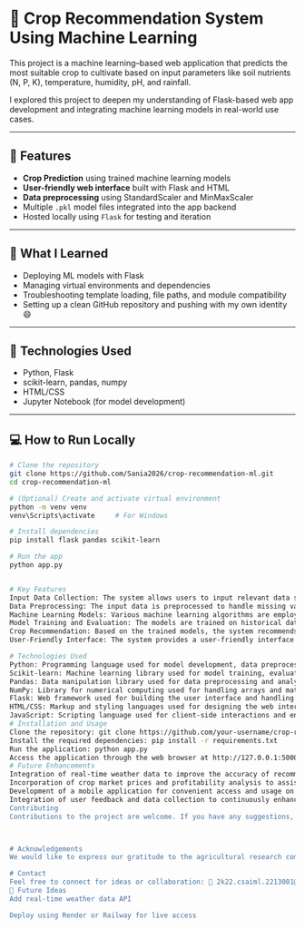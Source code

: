 # 🌾 Crop Recommendation System Using Machine Learning

This project is a machine learning–based web application that predicts the most suitable crop to cultivate based on input parameters like soil nutrients (N, P, K), temperature, humidity, pH, and rainfall.

I explored this project to deepen my understanding of Flask-based web app development and integrating machine learning models in real-world use cases.

---

## 🚀 Features

- **Crop Prediction** using trained machine learning models  
- **User-friendly web interface** built with Flask and HTML  
- **Data preprocessing** using StandardScaler and MinMaxScaler  
- Multiple `.pkl` model files integrated into the app backend  
- Hosted locally using `Flask` for testing and iteration

---

## 🧠 What I Learned

- Deploying ML models with Flask  
- Managing virtual environments and dependencies  
- Troubleshooting template loading, file paths, and module compatibility  
- Setting up a clean GitHub repository and pushing with my own identity 😄

---

## 🔧 Technologies Used

- Python, Flask  
- scikit-learn, pandas, numpy  
- HTML/CSS  
- Jupyter Notebook (for model development)

---

## 💻 How to Run Locally

```bash
# Clone the repository
git clone https://github.com/Sania2026/crop-recommendation-ml.git
cd crop-recommendation-ml

# (Optional) Create and activate virtual environment
python -m venv venv
venv\Scripts\activate     # For Windows

# Install dependencies
pip install flask pandas scikit-learn

# Run the app
python app.py


# Key Features
Input Data Collection: The system allows users to input relevant data such as soil parameters, climate information, and geographic location.
Data Preprocessing: The input data is preprocessed to handle missing values, normalize or scale features, and transform categorical variables.
Machine Learning Models: Various machine learning algorithms are employed, including decision trees, random forests, support vector machines (SVM), and gradient boosting techniques, to build predictive models.
Model Training and Evaluation: The models are trained on historical data and evaluated using appropriate performance metrics to ensure accuracy and reliability.
Crop Recommendation: Based on the trained models, the system recommends the most suitable crops for the given input parameters.
User-Friendly Interface: The system provides a user-friendly interface where users can easily input their data, view recommendations, and explore additional information.

# Technologies Used
Python: Programming language used for model development, data preprocessing, and web application development.
Scikit-learn: Machine learning library used for model training, evaluation, and prediction.
Pandas: Data manipulation library used for data preprocessing and analysis.
NumPy: Library for numerical computing used for handling arrays and mathematical operations.
Flask: Web framework used for building the user interface and handling HTTP requests.
HTML/CSS: Markup and styling languages used for designing the web interface.
JavaScript: Scripting language used for client-side interactions and enhancing the user interface.
# Installation and Usage
Clone the repository: git clone https://github.com/your-username/crop-recommendation-system.git
Install the required dependencies: pip install -r requirements.txt
Run the application: python app.py
Access the application through the web browser at http://127.0.0.1:5000 in your browser to use the web app.
# Future Enhancements
Integration of real-time weather data to improve the accuracy of recommendations.
Incorporation of crop market prices and profitability analysis to assist farmers in making economically viable decisions.
Development of a mobile application for convenient access and usage on smartphones and tablets.
Integration of user feedback and data collection to continuously enhance the recommendation system's performance.
Contributing
Contributions to the project are welcome. If you have any suggestions, bug reports, or feature requests, please submit them through the issue tracker on the GitHub repository.



# Acknowledgements
We would like to express our gratitude to the agricultural research community, farmers, and organizations for providing valuable insights, data, and domain knowledge that contributed to the development of this Crop Recommendation System.

# Contact
Feel free to connect for ideas or collaboration: 📧 2k22.csaiml.2213001@gmail.com 📌 GitHub: github.com/Sania2026
🌱 Future Ideas
Add real-time weather data API

Deploy using Render or Railway for live access



